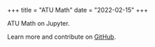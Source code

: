 +++
title = "ATU Math"
date = "2022-02-15"
+++

ATU Math on Jupyter.

Learn more and contribute on [GitHub](https://github.com/gohugoio).
